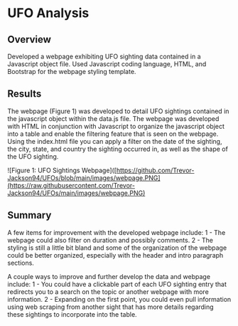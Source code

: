 # UFO Analysis
## Overview
Developed a webpage exhibiting UFO sighting data contained in a Javascript object file. Used Javascript coding language, HTML, and Bootstrap for the webpage styling template. 

## Results
The webpage (Figure 1) was developed to detail UFO sightings contained in the javascript object within the data.js file. The webpage was developed with HTML in conjunction with Javascript to organize the javascript object into a table and enable the filtering feature that is seen on the webpage. Using the index.html file you can apply a filter on the date of the sighting, the city, state, and country the sighting occurred in, as well as the shape of the UFO sighting.

![Figure 1: UFO Sightings Webpage]([https://github.com/Trevor-Jackson94/UFOs/blob/main/images/webpage.PNG](https://raw.githubusercontent.com/Trevor-Jackson94/UFOs/main/images/webpage.PNG)

## Summary
A few items for improvement with the developed webpage include:
1 - The webpage could also filter on duration and possibly comments.
2 - The styling is still a little bit bland and some of the organization of the webpage could be better organized, especially with the header and intro paragraph sections.

A couple ways to improve and further develop the data and webpage include:
1 - You could have a clickable part of each UFO sighting entry that redirects you to a search on the topic or another webpage with more information.
2 - Expanding on the first point, you could even pull information using web scraping from another sight that has more details regarding these sightings to incorporate into the table.


